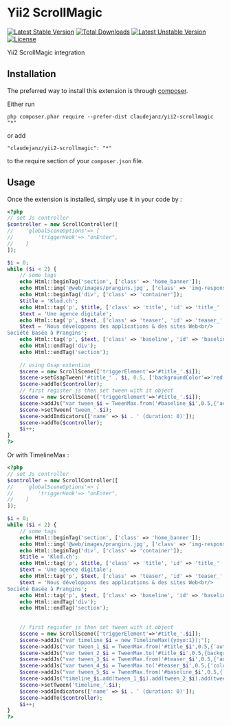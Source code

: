 Yii2 ScrollMagic
================
[![Latest Stable Version](https://poser.pugx.org/claudejanz/yii2-scrollmagic/v/stable.svg)](https://packagist.org/packages/claudejanz/yii2-scrollmagic) [![Total Downloads](https://poser.pugx.org/claudejanz/yii2-scrollmagic/downloads.svg)](https://packagist.org/packages/claudejanz/yii2-scrollmagic) [![Latest Unstable Version](https://poser.pugx.org/claudejanz/yii2-scrollmagic/v/unstable.svg)](https://packagist.org/packages/claudejanz/yii2-scrollmagic) [![License](https://poser.pugx.org/claudejanz/yii2-scrollmagic/license.svg)](https://packagist.org/packages/claudejanz/yii2-scrollmagic)


Yii2 ScrollMagic integration

Installation
------------

The preferred way to install this extension is through [composer](http://getcomposer.org/download/).

Either run

```
php composer.phar require --prefer-dist claudejanz/yii2-scrollmagic "*"
```

or add

```
"claudejanz/yii2-scrollmagic": "*"
```

to the require section of your `composer.json` file.


Usage
-----

Once the extension is installed, simply use it in your code by  :

```php
<?php
// set Js controller
$controller = new ScrollController([
//    'globalSceneOptions'=> [
//        'triggerHook'=> "onEnter",
//    ]
]);

$i = 0;
while ($i < 2) {
    // some tags
    echo Html::beginTag('section', ['class' => 'home_banner']);
    echo Html::img('@web/images/prangins.jpg', ['class' => 'img-responsive']);
    echo Html::beginTag('div', ['class' => 'container']);
    $title = 'Klod.ch';
    echo Html::tag('p', $title, ['class' => 'title', 'id' => 'title_' . $i]);
    $text = 'Une agence digitale';
    echo Html::tag('p', $text, ['class' => 'teaser', 'id' => 'teaser_' . $i]);
    $text = 'Nous développons des applications & des sites Web<br/>
Société Basée à Prangins';
    echo Html::tag('p', $text, ['class' => 'baseline', 'id' => 'baseline_' . $i]);
    echo Html::endTag('div');
    echo Html::endTag('section');
    
    // using Gsap extention
    $scene = new ScrollScene(['triggerElement'=>'#title_'.$i]);
    $scene->setGsapTween('#title_' . $i, 0.5, ['backgroundColor'=>'red']);
    $scene->addTo($controller);
    // first register js then set tween with it object
    $scene = new ScrollScene(['triggerElement'=>'#title_'.$i]);
    $scene->addJs("var tween_$i = TweenMax.from('#baseline_$i',0.5,{'autoAlpha':0,x:120});");
    $scene->setTween('tween_'.$i);
    $scene->addIndicators(['name' => $i . ' (duration: 0)']);
    $scene->addTo($controller);
    $i++;
}
?>
```

Or with TimelineMax  :

```php
<?php
// set Js controller
$controller = new ScrollController([
//    'globalSceneOptions'=> [
//        'triggerHook'=> "onEnter",
//    ]
]);

$i = 0;
while ($i < 2) {
    // some tags
    echo Html::beginTag('section', ['class' => 'home_banner']);
    echo Html::img('@web/images/prangins.jpg', ['class' => 'img-responsive']);
    echo Html::beginTag('div', ['class' => 'container']);
    $title = 'Klod.ch';
    echo Html::tag('p', $title, ['class' => 'title', 'id' => 'title_' . $i]);
    $text = 'Une agence digitale';
    echo Html::tag('p', $text, ['class' => 'teaser', 'id' => 'teaser_' . $i]);
    $text = 'Nous développons des applications & des sites Web<br/>
Société Basée à Prangins';
    echo Html::tag('p', $text, ['class' => 'baseline', 'id' => 'baseline_' . $i]);
    echo Html::endTag('div');
    echo Html::endTag('section');
    
    
    // first register js then set tween with it object
    $scene = new ScrollScene(['triggerElement'=>'#title_'.$i]);
    $scene->addJs("var timeline_$i = new TimelineMax({yoyo:1});");
    $scene->addJs("var tween_1_$i = TweenMax.from('#title_$i',0.5,{'autoAlpha':0,scale:0});");
    $scene->addJs("var tween_2_$i = TweenMax.to('#title_$i',0.5,{backgroundColor:'red',delay:-0.25});");
    $scene->addJs("var tween_3_$i = TweenMax.from('#teaser_$i',0.5,{'autoAlpha':0,y:120});");
    $scene->addJs("var tween_4_$i = TweenMax.to('#teaser_$i',0.5,{'color':'darkgreen'});");
    $scene->addJs("var tween_5_$i = TweenMax.from('#baseline_$i',0.5,{'autoAlpha':0,x:120});");
    $scene->addJs("timeline_$i.add(tween_1_$i).add(tween_2_$i).add(tween_3_$i).add(tween_4_$i).add(tween_5_$i);");
    $scene->setTween('timeline_'.$i);
    $scene->addIndicators(['name' => $i . ' (duration: 0)']);
    $scene->addTo($controller);
    $i++;
}
?>
```